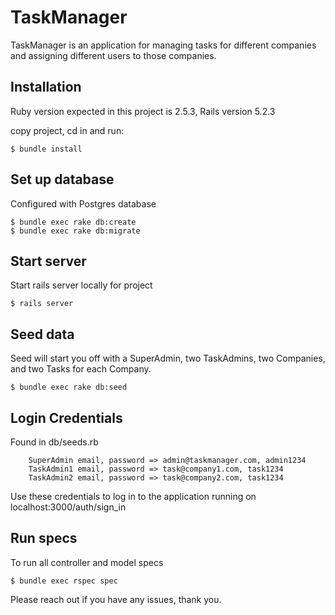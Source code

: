 # TaskManager

TaskManager is an application for managing tasks for different companies and assigning different users to those companies.
## Installation
Ruby version expected in this project is 2.5.3, Rails version 5.2.3

copy project, cd in and run:

	$ bundle install

## Set up database
Configured with Postgres database

	$ bundle exec rake db:create
    $ bundle exec rake db:migrate
    
## Start server
Start rails server locally for project

    $ rails server

## Seed data
Seed will start you off with a SuperAdmin, two TaskAdmins, two Companies, and two Tasks for each Company.

    $ bundle exec rake db:seed
    
## Login Credentials
Found in db/seeds.rb
    
        SuperAdmin email, password => admin@taskmanager.com, admin1234
        TaskAdmin1 email, password => task@company1.com, task1234
        TaskAdmin2 email, password => task@company2.com, task1234

Use these credentials to log in to the application running on localhost:3000/auth/sign_in   

## Run specs
To run all controller and model specs

    $ bundle exec rspec spec

Please reach out if you have any issues, thank you.
